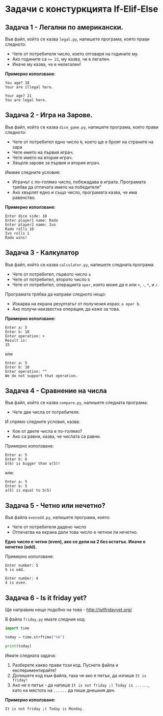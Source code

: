 # Задачи с констуркцията If-Elif-Else

## Задача 1 - Легални по американски.

Във файл, който се казва `legal.py`, напишете програма, която прави следното:

* Чете от потребителя число, което отговаря на годините му.
* Ако годините са `>= 21`, му казва, че е легален.
* Иначе му казва, че е нелегален!

**Примерно използване:**

```
You age? 18
Your are illegal here.
```

```
Your age? 21
You are legal here.
```

## Задача 2 - Игра на Зарове.

Във файл, който се казва `dice_game.py`, напишете програма, която прави следното:

* Чете от потребител едно число `N`, което ще е броят на страните на зара
* Чете името на първия играч.
* Чете името на втория играч.
* Хвърля зарове за първия и втория играч.

Имаме следните условия:

* Играчът с по-голямо число, побежадава в играта. Програмата трябва да отпечата името на победителя"
* Ако хвърлят едно и също число, програмата казва, че има равенство.

**Примерно използване:**

```
Enter dice side: 10
Enter player1 name: Rado
Enter player2 name: Ivo
Rado rolls 10
Ivo rolls 1
Rado wins!
```

## Задача 3 - Калкулатор

Във файл, който се казва `calculator.py`, напишете следната програма:

* Чете от потребител, първото число `a`
* Чете от потребител, второто число `b`
* Чете от потребител, операцията `oper`, която може да е или `+`, `-`, `*`, и `/`.

Програмата трябва да направи следното нещо:

* Изкарва на екрана резултатът от получения израз: `a oper b`.
* Ако получи неизвестна операция, да каже за това.


**Примерно използване:**

```
Enter a: 5
Enter b: 10
Enter operation: +
Result is:
15
```

или

```
Enter a: 5
Enter b: 10
Enter operation: ^^
We do not support that operation.
```

## Задача 4 - Сравнение на числа

Във файл, който се казва `compare.py`, напишете следната програма:

* Чете две числа от потребителя.

И спрямо следните условия, казва:

* Кое от двете числа е по-голямо?
* Ако са равни, казва, че числата са равни.

Примерно използване:

```
Enter a: 5
Enter b: 6
b(6) is bigger than a(5)!
```

или:

```
Enter a: 5
Enter b: 5
a(5) is equal to b(5)
```

## Задача 5 - Четно или нечетно?

Във файла `evenodd.py`, напишете програма, която:

* Чете от потребителя дадено число
* Отпечатва на екрана дали това число е четнои ли нечетно.

**Едно число е четно (even), ако се дели на 2 без остатък. Иначе е нечетно (odd).**

Примерно използване:

```
Enter number: 5
5 is odd.
```

```
Enter number: 4
4 is even.
```

## Задача 6 - Is it friday yet?

Ще направим нещо подобно на това - http://isitfridayyet.org/

В файла `friday.py` имате следния код:

```python
import time

today = time.strftime("%A")

print(today)
```

Имате следната задача:

1. Разберете какво прави този код. Пуснете файла и експериментирайте!
2. Допишете код към файла, така че ако е петък, да изпише `It is friday!`
3. Ако не е петък - да напише `It is not friday ;( Today is ......`, като на мястото на `......` да пише днешния ден.

**Примерно използване:**

```
It is not friday ;( Today is Monday.
```